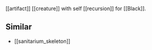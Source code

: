 [[artifact]] [[creature]] with self [[recursion]] for [[Black]].
## Similar
* [[sanitarium_skeleton]]